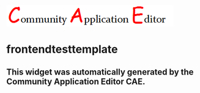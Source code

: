 ![CAE](https://github.com/TestSomeOrg/frontendComponent-frontendtesttemplate/blob/gh-pages/img/logo.png)  

frontendtesttemplate
===================


This widget was automatically generated by the Community Application Editor CAE.  
---------------
